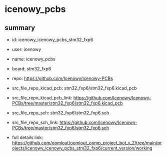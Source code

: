 # icenowy_pcbs
 
## summary 
* id: icenowy_icenowy_pcbs_stm32_fxp6
* user: icenowy
* name: icenowy_pcbs
* board: stm32_fxp6
* repo: https://github.com/Icenowy/Icenowy-PCBs
* src_file_repo_kicad_pcb: stm32_fxp6/stm32_fxp6.kicad_pcb
* src_file_repo_kicad_pcb_link: https://github.com/Icenowy/Icenowy-PCBs/tree/master/stm32_fxp6/stm32_fxp6.kicad_pcb


* src_file_repo_sch: stm32_fxp6/stm32_fxp6.sch
* src_file_repo_sch_link: https://github.com/Icenowy/Icenowy-PCBs/tree/master/stm32_fxp6/stm32_fxp6.sch
* full details link: https://github.com/oomlout/oomlout_oomp_project_bot_v_2/tree/main/projects/icenowy_icenowy_pcbs_stm32_fxp6/current_version/working  






